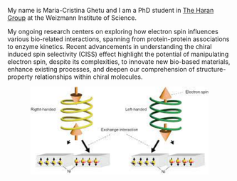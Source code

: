 My name is Maria-Cristina Ghetu and I am a PhD student in [The Haran Group](https://www.weizmann.ac.il/chembiophys/cfharan/home) at the Weizmann Institute of Science.

My ongoing research centers on exploring how electron spin influences various bio-related interactions, spanning from protein-protein associations to enzyme kinetics. Recent advancements in understanding the chiral induced spin selectivity (CISS) effect highlight the potential of manipulating electron spin, despite its complexities, to innovate new bio-based materials, enhance existing processes, and deepen our comprehension of structure-property relationships within chiral molecules.

<p align="center">
    <img width="400" src="CISSE.jpeg" alt="CISSE">
</p>